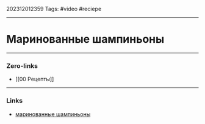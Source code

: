 202312012359
Tags: #video #reciepe

---
# Маринованные шампиньоны



---
### Zero-links

- [[00 Рецепты]]

---
### Links

- [маринованные шампиньоны](https://www.youtube.com/shorts/YJstIlJr_5g)